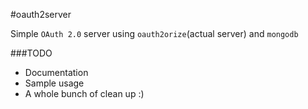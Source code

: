 #oauth2server

Simple `OAuth 2.0` server using `oauth2orize`(actual server) and `mongodb`


###TODO
- Documentation
- Sample usage
- A whole bunch of clean up :)


